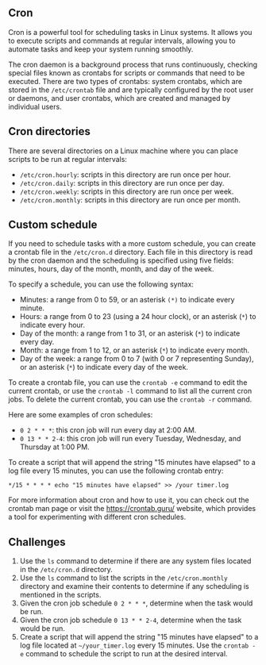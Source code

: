 ## Cron
Cron is a powerful tool for scheduling tasks in Linux systems. It allows you to execute scripts and commands at regular intervals, allowing you to automate tasks and keep your system running smoothly.

The cron daemon is a background process that runs continuously, checking special files known as crontabs for scripts or commands that need to be executed. There are two types of crontabs: system crontabs, which are stored in the `/etc/crontab` file and are typically configured by the root user or daemons, and user crontabs, which are created and managed by individual users.

## Cron directories

There are several directories on a Linux machine where you can place scripts to be run at regular intervals:

* `/etc/cron.hourly`: scripts in this directory are run once per hour.
* `/etc/cron.daily`: scripts in this directory are run once per day.
* `/etc/cron.weekly`: scripts in this directory are run once per week.
* `/etc/cron.monthly`: scripts in this directory are run once per month.

## Custom schedule

If you need to schedule tasks with a more custom schedule, you can create a crontab file in the `/etc/cron.d` directory. Each file in this directory is read by the cron daemon and the scheduling is specified using five fields: minutes, hours, day of the month, month, and day of the week.

To specify a schedule, you can use the following syntax:

* Minutes: a range from 0 to 59, or an asterisk `(*)` to indicate every minute.
* Hours: a range from 0 to 23 (using a 24 hour clock), or an asterisk (`*`) to indicate every hour.
* Day of the month: a range from 1 to 31, or an asterisk (`*`) to indicate every day.
* Month: a range from 1 to 12, or an asterisk (`*`) to indicate every month.
* Day of the week: a range from 0 to 7 (with 0 or 7 representing Sunday), or an asterisk (`*`) to indicate every day of the week.

To create a crontab file, you can use the `crontab -e` command to edit the current crontab, or use the `crontab -l` command to list all the current cron jobs. To delete the current crontab, you can use the `crontab -r` command.

Here are some examples of cron schedules:

* `0 2 * * *`: this cron job will run every day at 2:00 AM.
* `0 13 * * 2-4`: this cron job will run every Tuesday, Wednesday, and Thursday at 1:00 PM.

To create a script that will append the string "15 minutes have elapsed" to a log file every 15 minutes, you can use the following crontab entry:

```
*/15 * * * * echo "15 minutes have elapsed" >> /your timer.log
```

For more information about cron and how to use it, you can check out the crontab man page or visit the https://crontab.guru/ website, which provides a tool for experimenting with different cron schedules.

## Challenges

1. Use the `ls` command to determine if there are any system files located in the `/etc/cron.d` directory.
1. Use the `ls` command to list the scripts in the `/etc/cron.monthly` directory and examine their contents to determine if any scheduling is mentioned in the scripts.
1. Given the cron job schedule `0 2 * * *`, determine when the task would be run.
1. Given the cron job schedule `0 13 * * 2-4`, determine when the task would be run.
1. Create a script that will append the string "15 minutes have elapsed" to a log file located at `~/your_timer.log` every 15 minutes. Use the `crontab -e` command to schedule the script to run at the desired interval.
